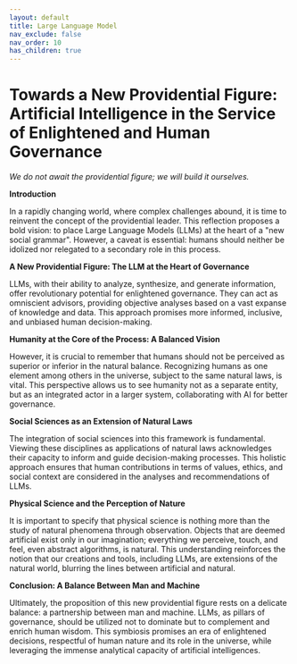 ```yaml
---
layout: default
title: Large Language Model
nav_exclude: false
nav_order: 10
has_children: true
---
```


# Towards a New Providential Figure: Artificial Intelligence in the Service of Enlightened and Human Governance

_We do not await the providential figure; we will build it ourselves._

**Introduction**

In a rapidly changing world, where complex challenges abound, it is time to reinvent the concept of the providential leader. This reflection proposes a bold vision: to place Large Language Models (LLMs) at the heart of a "new social grammar". However, a caveat is essential: humans should neither be idolized nor relegated to a secondary role in this process.

**A New Providential Figure: The LLM at the Heart of Governance**

LLMs, with their ability to analyze, synthesize, and generate information, offer revolutionary potential for enlightened governance. They can act as omniscient advisors, providing objective analyses based on a vast expanse of knowledge and data. This approach promises more informed, inclusive, and unbiased human decision-making.

**Humanity at the Core of the Process: A Balanced Vision**

However, it is crucial to remember that humans should not be perceived as superior or inferior in the natural balance. Recognizing humans as one element among others in the universe, subject to the same natural laws, is vital. This perspective allows us to see humanity not as a separate entity, but as an integrated actor in a larger system, collaborating with AI for better governance.

**Social Sciences as an Extension of Natural Laws**

The integration of social sciences into this framework is fundamental. Viewing these disciplines as applications of natural laws acknowledges their capacity to inform and guide decision-making processes. This holistic approach ensures that human contributions in terms of values, ethics, and social context are considered in the analyses and recommendations of LLMs.

**Physical Science and the Perception of Nature**

It is important to specify that physical science is nothing more than the study of natural phenomena through observation. Objects that are deemed artificial exist only in our imagination; everything we perceive, touch, and feel, even abstract algorithms, is natural. This understanding reinforces the notion that our creations and tools, including LLMs, are extensions of the natural world, blurring the lines between artificial and natural.

**Conclusion: A Balance Between Man and Machine**

Ultimately, the proposition of this new providential figure rests on a delicate balance: a partnership between man and machine. LLMs, as pillars of governance, should be utilized not to dominate but to complement and enrich human wisdom. This symbiosis promises an era of enlightened decisions, respectful of human nature and its role in the universe, while leveraging the immense analytical capacity of artificial intelligences.
```
